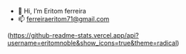 - 👋 Hi, I’m Eritom ferreira
- 📫 ferreiraeritom71@gmail.com

  
(https://github-readme-stats.vercel.app/api?username=eritomnoble&show_icons=true&theme=radical)
